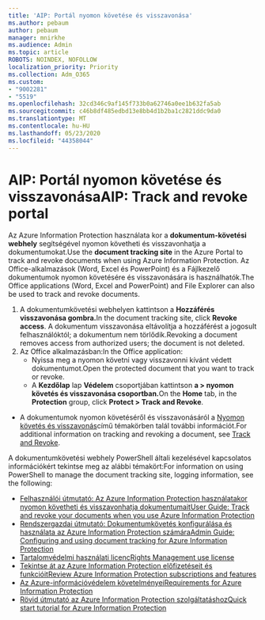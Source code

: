 ```yaml
---
title: 'AIP: Portál nyomon követése és visszavonása'
ms.author: pebaum
author: pebaum
manager: mnirkhe
ms.audience: Admin
ms.topic: article
ROBOTS: NOINDEX, NOFOLLOW
localization_priority: Priority
ms.collection: Adm_O365
ms.custom:
- "9002281"
- "5519"
ms.openlocfilehash: 32cd346c9af145f733b0a62746a0ee1b632fa5ab
ms.sourcegitcommit: c46b8df485edbd13e8bb4d1b2ba1c2821ddc9da0
ms.translationtype: MT
ms.contentlocale: hu-HU
ms.lasthandoff: 05/23/2020
ms.locfileid: "44358044"
---
```

# <a name="aip-track-and-revoke-portal"></a><span data-ttu-id="a7355-102">AIP: Portál nyomon követése és visszavonása</span><span class="sxs-lookup"><span data-stu-id="a7355-102">AIP: Track and revoke portal</span></span>

<span data-ttu-id="a7355-103">Az Azure Information Protection használata kor a **dokumentum-követési webhely** segítségével nyomon követheti és visszavonhatja a dokumentumokat.</span><span class="sxs-lookup"><span data-stu-id="a7355-103">Use the **document tracking site** in the Azure Portal to track and revoke documents when using Azure Information Protection.</span></span> <span data-ttu-id="a7355-104">Az Office-alkalmazások (Word, Excel és PowerPoint) és a Fájlkezelő dokumentumok nyomon követésére és visszavonására is használhatók.</span><span class="sxs-lookup"><span data-stu-id="a7355-104">The Office applications (Word, Excel and PowerPoint) and File Explorer can also be used to track and revoke documents.</span></span>

1. <span data-ttu-id="a7355-105">A dokumentumkövetési webhelyen kattintson a **Hozzáférés visszavonása gombra.**</span><span class="sxs-lookup"><span data-stu-id="a7355-105">In the document tracking site, click **Revoke access**.</span></span> <span data-ttu-id="a7355-106">A dokumentum visszavonása eltávolítja a hozzáférést a jogosult felhasználóktól; a dokumentum nem törlődik.</span><span class="sxs-lookup"><span data-stu-id="a7355-106">Revoking a document removes access from authorized users; the document is not deleted.</span></span>
2. <span data-ttu-id="a7355-107">Az Office alkalmazásban:</span><span class="sxs-lookup"><span data-stu-id="a7355-107">In the Office application:</span></span>
    - <span data-ttu-id="a7355-108">Nyissa meg a nyomon követni vagy visszavonni kívánt védett dokumentumot.</span><span class="sxs-lookup"><span data-stu-id="a7355-108">Open the protected document that you want to track or revoke.</span></span>
    - <span data-ttu-id="a7355-109">A **Kezdőlap** lap **Védelem** csoportjában kattintson **a > nyomon követés és visszavonása csoportban.**</span><span class="sxs-lookup"><span data-stu-id="a7355-109">On the **Home** tab, in the **Protection** group, click **Protect > Track and Revoke**.</span></span>

- <span data-ttu-id="a7355-110">A dokumentumok nyomon követéséről és visszavonásáról a [Nyomon követés és visszavonás](https://docs.microsoft.com/azure/information-protection/rms-client/client-track-revoke)című témakörben talál további információt.</span><span class="sxs-lookup"><span data-stu-id="a7355-110">For additional information on tracking and revoking a document, see [Track and Revoke](https://docs.microsoft.com/azure/information-protection/rms-client/client-track-revoke).</span></span>

<span data-ttu-id="a7355-111">A dokumentumkövetési webhely PowerShell általi kezelésével kapcsolatos információkért tekintse meg az alábbi témakört:</span><span class="sxs-lookup"><span data-stu-id="a7355-111">For information on using PowerShell to manage the document tracking site, logging information, see the following:</span></span>
- [<span data-ttu-id="a7355-112">Felhasználói útmutató: Az Azure Information Protection használatakor nyomon követheti és visszavonhatja dokumentumait</span><span class="sxs-lookup"><span data-stu-id="a7355-112">User Guide: Track and revoke your documents when you use Azure Information Protection</span></span>](https://docs.microsoft.com/azure/information-protection/rms-client/client-track-revoke)
- [<span data-ttu-id="a7355-113">Rendszergazdai útmutató: Dokumentumkövetés konfigurálása és használata az Azure Information Protection számára</span><span class="sxs-lookup"><span data-stu-id="a7355-113">Admin Guide: Configuring and using document tracking for Azure Information Protection</span></span>](https://docs.microsoft.com/azure/information-protection/rms-client/client-admin-guide-document-tracking)
- [<span data-ttu-id="a7355-114">Tartalomvédelmi használati licenc</span><span class="sxs-lookup"><span data-stu-id="a7355-114">Rights Management use license</span></span>](https://docs.microsoft.com/azure/information-protection/configure-usage-rights#rights-management-use-license)
- [<span data-ttu-id="a7355-115">Tekintse át az Azure Information Protection előfizetéseit és funkcióit</span><span class="sxs-lookup"><span data-stu-id="a7355-115">Review Azure Information Protection subscriptions and features</span></span>](https://azure.microsoft.com/pricing/details/information-protection)
- [<span data-ttu-id="a7355-116">Az Azure-információvédelem követelményei</span><span class="sxs-lookup"><span data-stu-id="a7355-116">Requirements for Azure Information Protection</span></span>](https://docs.microsoft.com/azure/information-protection/get-started/requirements)
- [<span data-ttu-id="a7355-117">Rövid útmutató az Azure Information Protection szolgáltatáshoz</span><span class="sxs-lookup"><span data-stu-id="a7355-117">Quick start tutorial for Azure Information Protection</span></span>](https://docs.microsoft.com/azure/information-protection/get-started/infoprotect-quick-start-tutorial)
